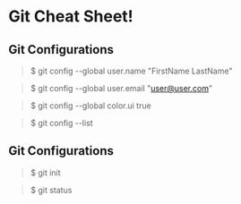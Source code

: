# Git Cheat Sheet!


## Git Configurations

> $ git config --global user.name "FirstName LastName"

> $ git config --global user.email "user@user.com"

> $ git config --global color.ui true

> $ git config --list


## Git Configurations

> $ git init

> $ git status


